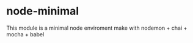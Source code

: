 # node-minimal

This module is a minimal node enviroment make with nodemon + chai + mocha + babel


